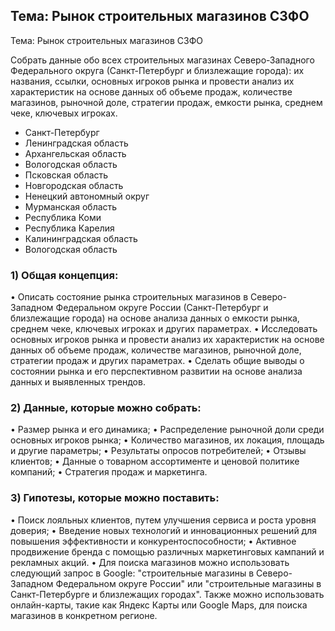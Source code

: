 ## Тема: Рынок строительных магазинов СЗФО

Тема: Рынок строительных магазинов СЗФО

Собрать данные обо всех строительных магазинах Северо-Западного Федерального округа (Санкт-Петербург и близлежащие города): их названия, ссылки, основных игроков рынка и провести анализ их характеристик на основе данных об объеме продаж, количестве магазинов, рыночной доле, стратегии продаж, емкости рынка, среднем чеке, ключевых игроках.

* Санкт-Петербург
* Ленинградская область
* Архангельская область
* Вологодская область
* Псковская область
* Новгородская область
* Ненецкий автономный округ
* Мурманская область
* Республика Коми
* Республика Карелия
* Калининградская область
* Вологодская область

### 1) Общая концепция:
•	Описать состояние рынка строительных магазинов в Северо-Западном Федеральном округе России (Санкт-Петербург и близлежащие города) на основе анализа данных о емкости рынка, среднем чеке, ключевых игроках и других параметрах.
•	Исследовать основных игроков рынка и провести анализ их характеристик на основе данных об объеме продаж, количестве магазинов, рыночной доле, стратегии продаж и других параметрах.
•	Сделать общие выводы о состоянии рынка и его перспективном развитии на основе анализа данных и выявленных трендов.

### 2) Данные, которые можно собрать:
•	Размер рынка и его динамика;
•	Распределение рыночной доли среди основных игроков рынка;
•	Количество магазинов, их локация, площадь и другие параметры;
•	Результаты опросов потребителей;
•	Отзывы клиентов;
•	Данные о товарном ассортименте и ценовой политике компаний;
•	Стратегия продаж и маркетинга.

### 3) Гипотезы, которые можно поставить:
•	Поиск лояльных клиентов, путем улучшения сервиса и роста уровня доверия;
•	Введение новых технологий и инновационных решений для повышения эффективности и конкурентоспособности;
•	Активное продвижение бренда с помощью различных маркетинговых кампаний и рекламных акций.
•	Для поиска магазинов можно использовать следующий запрос в Google: "строительные магазины в Северо-Западном Федеральном округе России" или "строительные магазины в Санкт-Петербурге и близлежащих городах". Также можно использовать онлайн-карты, такие как Яндекс Карты или Google Maps, для поиска магазинов в конкретном регионе.
